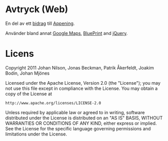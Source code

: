 Avtryck (Web)
=============

En del av ett [bidrag][aandroid] till [Appening][appening].

Använder bland annat [Google Maps][maps], [BluePrint][bp] and [jQuery][jq].

[maps]: http://code.google.com/apis/maps/index.html
[appening]: http://www.appening.se
[bp]: http://http://www.blueprintcss.org/
[jq]: http://www.jquery.com
[aandroid]: https://github.com/Avtryck/avtryck-android

Licens
======
Copyright 2011 Johan Nilson, Jonas Beckman, Patrik Åkerfeldt, Joakim Bodin, Johan Mjönes

Licensed under the Apache License, Version 2.0 (the "License");
you may not use this file except in compliance with the License.
You may obtain a copy of the License at

    http://www.apache.org/licenses/LICENSE-2.0

Unless required by applicable law or agreed to in writing, software
distributed under the License is distributed on an "AS IS" BASIS,
WITHOUT WARRANTIES OR CONDITIONS OF ANY KIND, either express or implied.
See the License for the specific language governing permissions and
limitations under the License.
